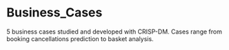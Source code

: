 # Business_Cases
5 business cases studied and developed with CRISP-DM. Cases range from booking cancellations prediction to basket analysis.
